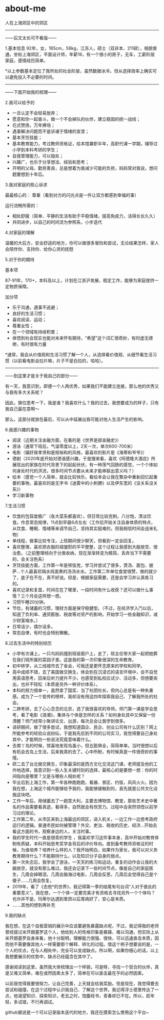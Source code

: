 # about-me

人在上海郊区中的郊区

--------

——后文太长可不看版——

1.基本信息
92年，女，165cm，56kg，江苏人，硕士（双非本、211硕），相貌普通，坐标上海郊区，平面设计师，年薪16，有一个很小的房子，无车，工薪阶层家庭，感情经历简单。

*以上参数基本定位了我所处的社会阶层，虽然数据冰冷，但从选择效率上确实可以避免投入不必要的时间。


--------

——下面开始我的梳理——

2.我可以给予的
- 一旦认定不会轻易放弃；
- 愿意和你一起奋斗，做一个不会掉队的伙伴，建立稳固的统一战线；
- 花式赞扬，万年捧场；
- 遇事解决问题而不是诉诸于情绪的宣泄；
- 基本烹饪技能；
- 基本教育能力，考过教师资格证，绘本馆兼职半年，高职代课一学期，辅导过小学到本科考研的学生；
- 自我管理能力，可以独处；
- 兴趣广，也乐于分享想法、经验和思考；
- 开明的父母，勤劳善良，总是想着为我减少可能的负担，妈妈常对我说，想问题要想到十年后。

3.我对家庭的核心诉求

最最核心的：
尊重（看到对方的闪光点是一件让双方都感到幸福的事）

运行流畅所需的：
- 相处舒服（简单、平静的生活有助于平稳情绪，提高免疫力，活得长长久久）
- 共同进步，以自己的时间流为参照系，小步迭代

4.对家庭的理解

温暖的大后方，安全舒适的地方，你可以做很多冒险和尝试，无论结果怎样，家人会陪伴你、支持你、给你心灵的抚慰

5.对于你的期待

基本项

87-91年，170+，本科及以上，计划在江浙沪发展，稳定工作，能够为家庭提供一定物质保障。

加分项
- 乐于沟通，遇事不逃避；
- 良好的生活习惯；
- 喜欢阅读、运动；
- 尊重女性；
- 在一个领域有持续积累；
- 体悟到社会现实也能对未来怀有期待，“希望”这个词汇很奇妙，有时虚无缥缈，有时很有力量

*通常，我会从价值观和生活习惯了解一个人，从选择看价值观、从细节看生活习惯（以前看电影会拉片嘛，片子不是白拉的，哈哈）。


--------

——到这里才是关于我自己的部分——

有一天，我意识到，即便一个人再优秀，如果我们不能建立连接，那么他的优秀又与我有多大关系呢？

因此，换位思考一下，我是谁？我喜欢什么？我的过去，我想要成为的样子，只有我自己最在意啊～

那么，这部分就放在最后，可以从中延展出我可能对他人生活产生的影响。

6.我感兴趣的事物
- 阅读（近期关注金融方面，在看的是《世界是部金融史》）
- 游泳（通常下班后，气温零度以上，2天一次，单次600-700米）
- 电影（偏好侯孝贤和是枝裕和的风格，最喜欢的影片是《海蒂和爷爷》）
- 德剧（2020年底开始对德语感兴趣，于是搜来看，喜欢《阿德隆大酒店》所展现出的家族在时代背景下的起起伏伏，有一种荡气回肠的感觉，一个个体如何身处时代的洪流，很多时间节点要从未来才能串联出意义吗？）
- 绘本（感觉一个人简单，就会比较快乐，看绘本会让我在繁杂中重新回忆起重要的事物，最喜欢的是无字书《迷雾中的小刺猬》以及伊东宽的《没关系没关系》）
- 学习新事物

7.生活习惯
- 饮食的包容度极广（各大菜系都喜欢），但日常比较克制，八分饱，清淡饮食。作息常态规律，11点到早晨6点左右（工作后开始关注自身体质的特点，从饮食、睡眠、情绪等来调节自己，坚持其实挺难的，但我相信时间会送来礼物）
- 单线程，做事比较专注，上班期间很少聊天，但看到一定会回复。
- 喜欢整理，喜欢把衣服的褶皱熨的平平整整，这个过程让我感到大脑放空、很治愈。（之前整理倾向于分类收纳，现在渐渐转变为精简，丢弃当下不需要的，会关注色系）
- 烹饪技能方面，工作第一年是带饭党，学习并尝试了很多，煲汤、面包、披萨…个人最喜欢隔水炖盅煮的汤汤水水。工作第二年单位食堂很赞，做的就少了，底子在不在，真不好说。但是，根据家庭需要，还是会学习并认真练习的。
- 喜欢记录和复盘，时间花在了哪里，一段时间有什么收获？还可以做什么事情？三个月会这样想一想。
- 习惯午睡20分钟。
- 节俭，有储蓄的习惯，理财方面是保守稳健型。（不过，在经济学入门以后，知道了负利率、通货膨胀、税收等对资产的影响，开始学习一些金融知识，减少财富缩水。）
- 日常话少，偶尔话多。
- 常态自律，有时也会特别懒散。

8.过去生活中的特别经历
- 小学有次课上，一只鸟妈妈撞到班级窗户上，走了，班主任带大家一起把她葬在我们班所属的菜园子里。这是我的第一次印象很深的生命教育。
- 初中转学，从三线城市去了省会，可我还是更怀念原来的学校和同学。
- 高中成绩不错，去了美国做交换生，体会到在沉浸式的语言环境中，会不自觉用英语思考，回来后听力提升不少。也感受到私校应试少、活动多，但想要突出，也并不轻松（本质是另外一种评价体系）。
- 本科的努力很单一，虽然拿了国奖、当了社团社长，但内心总是有一种失重感。成为了一个宣传的榜样，我却没有用这四年探索我自己、了解我所处的社会。
- 二跨考研，去了心心念念的北京，选了我很喜欢的导师。师门第一课是学会思考，看了电影《浪潮》，集体与个体是怎样的关系？如何身处其中又保留一份清醒？师门经常小聚讲论文、出游，每次总会让我学到很多。
- 读研期间，做了很多尝试，我想知道国企、民企、创业公司有什么区别？网上所能参考的经验众说纷纭，于是我先后到不同的公司实习，我觉得要自己身处其中，才能明白一些说法究竟意味着什么。
- 去南丫岛的时候，惊喜地发现岛虽小，但五脏俱全，简简单单。当时很想以后有机会去岛上生活，后来我真的去了。心中所盼，有时候真是一件很奇妙的事情。
- 研二去了台北做交换生，印象最深的是西方文化交流这门课，老师提及他的工作地选择，我意识到一些人生关键时刻的选择，最核心的是要想一想：你的时间指向是哪里？又是与哪些人相处呢？
- 毕业后到上海工作，第一年各种跑跑跑，看展、景区、约饭，风风火火。因为我在想，上海这个城市能够给予我的，我能够接触到的，首先就是公共文化设施这块吧。
- 工作一年后，用储蓄去了一趟意大利，主要去博物馆、教堂，那些艺术史中著名的作品需要看真迹，看得多，自然就会有欣赏力。过程中会突然领悟以前学习过的理论。
- 工作第二年，从市区来到上海最远的郊区，进入机关，一边工作一边思考政府运行的逻辑。普通市民如何被管理？外交、吏治、税收的历史、经济…开始去看这方面的书，观察身边的人，关注时事。
- 我的学生时代一直是很乖的学生 ，我喜欢学习这件事本身，高中开始对教育体制有质疑，本科开始思考奖学金背后的评价导向。直到备考教师资格证的时候，为谁培养？培养什么样的人？我开始明白，如果作为家长，我可以对义务教育期待什么？不能期待什么，以及知识分子自身的弱点。
- 第一次失恋后，我学会了游泳，一天天的练习和运动，重复的动作会让我的大脑放空，就没有那么难过。我还会记录下一些时间节点，像是自己的家庭医生，几周会掉眼泪，几周会脑海过电影，几周会反思，几周后会觉得自己是个傻子……几周会恢复。
- 2019年，看了《去他*的世界》，我记得第一季的结尾有句台词“人对于彼此的重要意义”。我在想，一个个体一定要完美才有资格去寻找另外一个个体吗？也许并不是，玛蒂尔达遇到里昂以后胃病好了，安心是本质。
- .......其他的想到再补充

9.我的缺点

我在想，在这个自我营销的展示中应该要避免暴露缺点呢，不过，我记得我的老师曾经提过米开朗基罗这个人，他给别人的性格印象是暴躁、难以沟通，但实际上从米开朗基罗自身来看，他十分聪明，理解能力很强、很快，可以迅速直击本质，因而他不需要像其他人一样需要那个解释、转化的过程。借这个例子想要说的是，一个人的优点，在与人相处中，完全可以变成缺点。所以啊，如果你细心的话，以上我想要展示的优势中，缺点已经蕴含在其中了。


感谢阅读到这里，虽然我大体梳理出一个样貌，可是呀，寻找一个契合的伙伴，真是又难又简单，难在或然因素太多了，简单在可以直击最在乎的必然因素。

以前我觉得我要很努力，让自己完善，上天就会给我奖励。但是现在，我觉得要去尝试和碰撞，在这个过程中认识我自己、了解这个世界。我记得浮士德里传达了一点，他渴望知识、探索知识，老去之时，饱腹经书，青春却已不在。所以，趁年轻，多试错，不行再调试。

github据说是一个可以记录版本迭代的地方，我还在摸索怎么使用这个平台~
